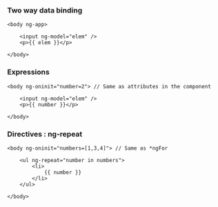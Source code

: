 ### Two way data binding

    <body ng-app>

        <input ng-model="elem" />
        <p>{{ elem }}</p>

    </body>

### Expressions

    <body ng-oninit="number=2"> // Same as attributes in the component

        <input ng-model="elem" />
        <p>{{ number }}</p>

    </body>

### Directives : ng-repeat

    <body ng-oninit="numbers=[1,3,4]"> // Same as *ngFor

        <ul ng-repeat="number in numbers">
            <li>
                {{ number }}
            </li>
        </ul>

    </body>

